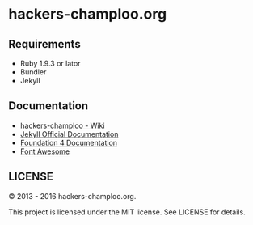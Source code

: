 hackers-champloo.org
================================================================================


Requirements
--------------------------------------------------------------------------------

- Ruby 1.9.3 or lator
- Bundler
- Jekyll


Documentation
--------------------------------------------------------------------------------

- [hackers-champloo - Wiki](https://github.com/hackers-champloo/hackers-champloo.github.io/wiki)
- [Jekyll Official Documentation](http://jekyllrb.com/docs/home/)
- [Foundation 4 Documentation](http://foundation.zurb.com/sites/docs/v/4.3.2/index.html)
- [Font Awesome](http://fortawesome.github.io/Font-Awesome/)



LICENSE
--------------------------------------------------------------------------------

&copy; 2013 - 2016 hackers-champloo.org.

This project is licensed under the MIT license.
See LICENSE for details.
